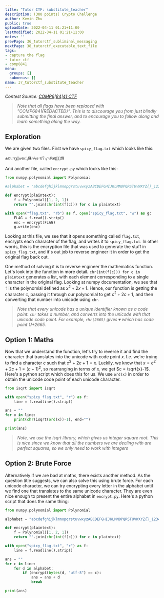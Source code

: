 ```yaml
---
title: "Tutor CTF: substitute_teacher"
description: (300 points) Crypto Challenge
author: Kevin Zhu
public: true
uploadDate: 2022-04-11 01:21+11:00
lastModified: 2022-04-11 01:21+11:00
notes: ''
prevPage: 36_tutorctf_subliminal_messaging
nextPage: 38_tutorctf_executable_text_file
tags:
- capture the flag
- tutor ctf
- comp6841
menu:
  groups: []
  submenus: []
name: 37_tutorctf_substitute_teacher
---
```


_Contest Source: [COMP6[84]41 CTF](https://www.comp6841.com/challenges)_

> _Note that all flags have been replaced with "COMP6841{REDACTED}". This is to discourage you from just blindly submitting the final answer, and to encourage you to follow along and learn something along the way._


## Exploration

We are given two files. First we have `spicy_flag.txt` which looks like this:

```
ሐᤀោᦡ௑ಱૹৄ㰐⩀⯤ោ⽄⢤␀㎩ॡ㄀᰹㸄
```

And another file, called `encrypt.py` which looks like this:

```python
from numpy.polynomial import Polynomial

#alphabet = "abcdefghijklmnopqrstuvwxyzABCDEFGHIJKLMNOPQRSTUVWXYZ{}_1234567890"

def encrypt(plaintext):
    f = Polynomial([1, 2, 1])
    return "".join(chr(int(f(c))) for c in plaintext)

with open("flag.txt", "rb") as f, open("spicy_flag.txt", "w") as g:
    FLAG = f.read().strip()
    enc = encrypt(FLAG)
    g.write(enc)
```

Looking at this file, we see that it opens something called `flag.txt`, encrypts each character of the flag, and writes it to `spicy_flag.txt`. In other words, this is the encryption file that was used to generate the stuff in `spicy_flag.txt`, and it's out job to reverse engineer it in order to get the original flag back out.

One method of solving it is to reverse engineer the mathematics function. Let's look into the function in more detail. `chr(int(f(c))) for c in plaintext` generates a list, with each element corresponding to a single character in the original flag. Looking at numpy documentation, we see that `f` is the polynomial defined as $x^2 + 2x + 1$. Hence, our function is getting the character $c$, passing it through our polynomial to get $c^2+2c+1$, and then converting that number into unicode using `chr`.

> _Note that every unicode has a unique identifier known as a code point. `chr` takes a number, and converts into the unicode with that unicode code point. For example, `chr(2665)` gives `♥` which has code point U+2665._

## Option 1: Maths

Now that we understand the function, let's try to reverse it and find the character that translates into the unicode with code point $x$. I.e. we're trying to find a character $c$ such that $c^2+2c+1 = x$. Luckily, we know that $x = c^2+2c+1 = (c+1)^2$, so rearranging in terms of $x$, we get $c = \sqrt{x}-1$. Here's a python script which does this for us. We use `ord(x)` in order to obtain the unicode code point of each unicode character.

```python
from isqrt import isqrt

with open("spicy_flag.txt", "r") as f:
    line = f.readline().strip()

ans = ""
for x in line:
    print(chr(isqrt(ord(x))-1), end="")

print(ans)
```
> _Note, we use the isqrt library, which gives us integer square root. This is nice since we know that all the numbers we are dealing with are perfect squares, so we only need to work with integers_

## Option 2: Brute Force

Alternatively if we are bad at maths, there exists another method. As the question title suggests, we can also solve this using brute force. For each unicode character, we can try encrypting every letter in the alphabet until we find one that translates to the same unicode character. They are even nice enough to present the entire alphabet in `encrypt.py`. Here's a python script that does the same thing:

```python
from numpy.polynomial import Polynomial

alphabet = "abcdefghijklmnopqrstuvwxyzABCDEFGHIJKLMNOPQRSTUVWXYZ{}_1234567890"

def encrypt(plaintext):
    f = Polynomial([1, 2, 1])
    return "".join(chr(int(f(c))) for c in plaintext)

with open("spicy_flag.txt", "r") as f:
    line = f.readline().strip()

ans = ""
for c in line:
    for d in alphabet:
        if (encrypt(bytes(d, "utf-8") == c):
            ans = ans + d
            break

print(ans)
```
